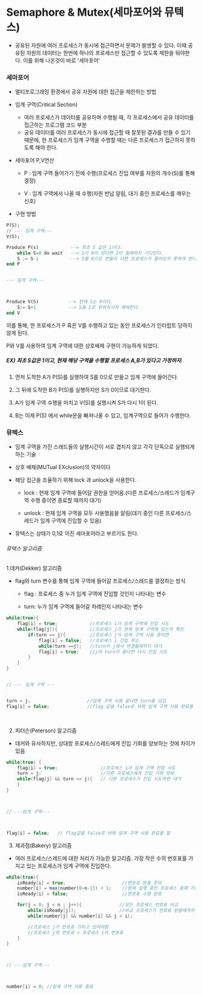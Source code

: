 # Semaphore & Mutex(세마포어와 뮤텍스)

- 공유된 자원에 여러 프로세스가 동시에 접근하면서 문제가 발생할 수 있다. 이때 공유된 자원의 데이터는 한번에 하나의 프로세스만 접근할 수 있도록 제한을 둬야한다.                  이를 위해 나온것이 바로 '세마포어'

### 세마포어

- 멀티프로그래밍 환경에서 공유 자원에 대한 접근을 제한하는 방법

- 임계 구역(Critical Section)
  
  - 여러 프로세스가 데이터를 공유하며 수행될 때, 각 프로세스에서 공유 데이터를 접근하는 프로그램 코드 부분
  - 공유 데이터를 여러 프로세스가 동시에 접근할 때 잘못된 결과를 만들 수 있기 때문에, 한 프로세스가 임계 구역을 수행할 때는 다른 프로세스가 접근하지 못하도록 해야 한다.

- 세마포어 P,V연산
  
  - P : 임계 구역 들어가기 전에 수행(프로세스 진입 여부를 자원의 개수(S)를 통해 결정)
  
  - V : 임계 구역에서 나올 때 수행(자원 반납 알림, 대기 중인 프로세스를 깨우는 신호)

- 구현 방법

```sql
P(S);
// --- 임계 구역---
V(S);
```

```sql
Produce P(s)            --> 최초 S 값은 1이다.
    while S=0 do wait   --> S가 0이 된다면 1이 될때까지 기다린다.
    S := S-1            --> S를 0으로 만들어 다른 프로세스가 들어오지 못하게 한다
end P


--- 임계 구역---



Produce V(S)           --> 현재 S는 0이다.
    S:= S+1            --> S를 1로 원위치시켜 해제한다.
end V
```

이를 통해, 한 프로세스가 P 혹은 V를 수행하고 있는 동안 프로세스가 인터럽트 당하지 않게 된다.

P와 V를 사용하여 임계 구역에 대한 상호배제 구현이 가능하게 되었다.

##### EX) 최초 S값은 1이고, 현재 해당 구역을 수행할 프로세스 A,B가 있다고 가정하자.

1. 먼저 도착한 A가 P(S)를 실행하여 S를 0으로 만들고 임계 구역에 들어간다.

2. 그 뒤에 도착한 B가 P(S)를 실행하지만 S가 0이므로 대기한다.

3. A가 임계 구역 수행을 마치고 V(S)를 실행시켜 S가 다시 1이 된다.

4. B는 이제 P(S) 에서 while문을 빠져나올 수 있고, 임계구역으로 들어가 수행한다.

### 뮤텍스

- 임계 구역을 가진 스레드들의 실행시간이 서로 겹치지 않고 각각 단독으로 실행되게 하는 기술

- 상호 배제(MUTual EXclusion)의 약자이다

- 해당 접근을 조율하기 위해 lock 과 unlock을 사용한다.
  
  - lock : 현재 임계 구역에 들어갈 권한을 얻어옴.(다른 프로세스/스레드가 임계구역 수행 중이면 종료할 때까지 대기)
  
  - unlock : 현재 임계 구역을 모두 사용했음을 알림(대기 중인 다른 프로세스/스레드가 임계 구역에 진입할 수 있음)



- 뮤텍스는 상태가 0,1로 이진 세마포어라고 부르기도 한다.



###### 뮤텍스 알고리즘

1.데커(Dekker) 알고리즘

- flag와 turn 변수를 통해 임계 구역에 들어갈 프로세스/스레드를 결정하는 방식
  
  - flag : 프로세스 중 누가 임계 구역에 진입할 것인지 나타내는 변수
  
  - turn: 누가 임계 구역에 들어갈 차례인지 나타내는 변수

```java
while(true){
    flag[i] = true;            //프로세스 i가 임계 구역에 진입 시도        
    while(flag[j]){            //프로세스 j가 현재 임계 구역에 있는지 확인
        if(turn == j){         //프로세스 j가 임계 구역 사용 중이면
            flag[i] = false;   //프로세스 i 진입 취소
            while(turn ==j);   //turn이 j에서 변경될때까지 대기
            flag[i] = true;    //j의 turn이 끝나면 다시 진입 시도
        }
    }
}


// --- 임계 구역 ---


turn = j;                     //임계 구역 사용 끝나면 turn을 넘김
flag[i] = false;              //flag 값을 false로 바꿔 임계 구역 사용 완료를 알        
```

   



2. 피터슨(Peterson) 알고리즘
- 데커와 유사하지만, 상대방 프로세스/스레드에게 진입 기회를 양보하는 것에 차이가 있음

```java
while(true) {
    flag[i] = true;                //프로세스 i가 임계 구역 진입 시도    
    turn = j;                      //다른 프로세스에게 진입 기회 양보
    while(flag[j] && turn == j){   // 다른 프로세스가 진입 시도하면 대기
    }
}



// ---임계 구역---



flag[i] = false;   // flag값을 false로 바꿔 임계 구역 사용 완료를 알
```



3. 제과점(Bakery) 알고리즘
- 여러 프로세스/스레드에 대한 처리가 가능한 알고리즘. 가장 작은 수의 번호표를 가지고 있는 프로세스가 임계 구역에 진입한다.

```java
while(true){
    isReady[i] = true;                     //번호표 받을 준비
    number[i] = max(number[0~n-1]) + 1;    //현재 실행 중인 프로세스 중에 가장 큰 번호 배정
    isReady[i] = false;                    //번호표 수령 완료

    for(j = 0; j < n ; j++){              //모든 프로세스 번호표 비교
        while(isReady[j]);                //비교 프로세스가 번호표 받을때까지 대기
        while(number[j] && number[i] && j < i); 

        //프로세스 j가 번호표 가지고 있어야함
        //프로세스 j의 번호표 < 프로세스 i의 번호표
    }
}



// ---임계 구역---



number[i] = 0; //임계 구역 사용 종료
```
